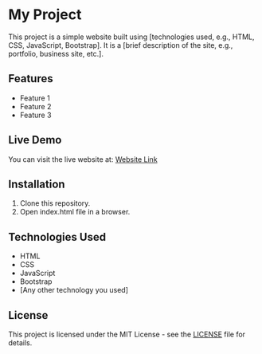 # My Project

This project is a simple website built using [technologies used, e.g., HTML, CSS, JavaScript, Bootstrap]. It is a [brief description of the site, e.g., portfolio, business site, etc.].

## Features
- Feature 1
- Feature 2
- Feature 3

## Live Demo
You can visit the live website at: [Website Link](https://izmirkocabasnakliyat.com.tr)

## Installation
1. Clone this repository.
2. Open index.html file in a browser.

## Technologies Used
- HTML
- CSS
- JavaScript
- Bootstrap
- [Any other technology you used]

## License
This project is licensed under the MIT License - see the [LICENSE](LICENSE) file for details.

